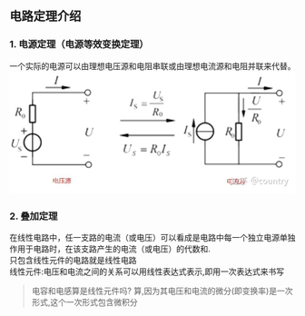## 电路定理介绍  
### 1. 电源定理（电源等效变换定理）  
一个实际的电源可以由理想电压源和电阻串联或由理想电流源和电阻并联来代替。  
![电压源电流源互替](img/1.jpg)  

### 2. 叠加定理  
在线性电路中，任一支路的电流（或电压）可以看成是电路中每一个独立电源单独作用于电路时，在该支路产生的电流（或电压）的代数和.    
只包含线性元件的电路就是线性电路   
线性元件:电压和电流之间的关系可以用线性表达式表示,即用一次表达式来书写       
> 电容和电感算是线性元件吗? 算,因为其电压和电流的微分(即变换率)是一次形式,这个一次形式包含微积分  